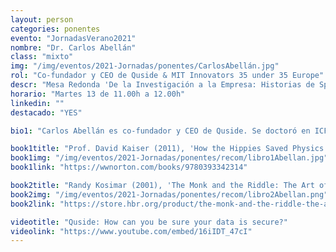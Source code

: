 ```yaml
---
layout: person
categories: ponentes
evento: "JornadasVerano2021"
nombre: "Dr. Carlos Abellán"
class: "mixto"
img: "/img/eventos/2021-Jornadas/ponentes/CarlosAbellán.jpg"
rol: "Co-fundador y CEO de Quside & MIT Innovators 35 under 35 Europe"
descr: "Mesa Redonda 'De la Investigación a la Empresa: Historias de Spin-offs'"
horario: "Martes 13 de 11.00h a 12.00h"
linkedin: ""
destacado: "YES"

bio1: "Carlos Abellán es co-fundador y CEO de Quside. Se doctoró en ICFO, tras un programa de investigación sobre tecnologías fotónicas cuánticas para comunicaciones y computación seguras. Es coinventor de más de 8 familias de patentes y coautor de varios artículos científicos. Abellán ha recibido múltiples premios, incluido el MIT Innovators Under 35 Europe (2018)."

book1title: "Prof. David Kaiser (2011), 'How the Hippies Saved Physics'. <em>W. W. Norton & Company</em>, ISBN: 978-0393342314."
book1img: "/img/eventos/2021-Jornadas/ponentes/recom/libro1Abellan.jpg"
book1link: "https://wwnorton.com/books/9780393342314"

book2title: "Randy Kosimar (2001), 'The Monk and the Riddle: The Art of Creating a Life While Making a Life'. <em>Harvard Business School Press</em>, ISBN: 978-1578511402."
book2img: "/img/eventos/2021-Jornadas/ponentes/recom/libro2Abellan.png"
book2link: "https://store.hbr.org/product/the-monk-and-the-riddle-the-art-of-creating-a-life-while-making-a-living/6447"

videotitle: "Quside: How can you be sure your data is secure?"
videolink: "https://www.youtube.com/embed/16iIDT_47cI"
---
```

